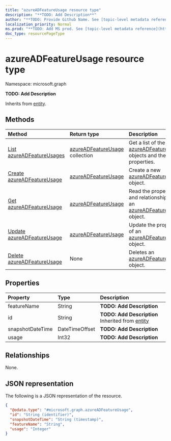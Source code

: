 ```yaml
---
title: "azureADFeatureUsage resource type"
description: "**TODO: Add Description**"
author: "**TODO: Provide Github Name. See [topic-level metadata reference](https://msgo.azurewebsites.net/add/document/guidelines/metadata.html#topic-level-metadata)**"
localization_priority: Normal
ms.prod: "**TODO: Add MS prod. See [topic-level metadata reference](https://msgo.azurewebsites.net/add/document/guidelines/metadata.html#topic-level-metadata)**"
doc_type: resourcePageType
---
```


# azureADFeatureUsage resource type

Namespace: microsoft.graph

**TODO: Add Description**


Inherits from [entity](../resources/entity.md).

## Methods
|Method|Return type|Description|
|:---|:---|:---|
|[List azureADFeatureUsages](../api/azureadfeatureusage-list.md)|[azureADFeatureUsage](../resources/azureadfeatureusage.md) collection|Get a list of the [azureADFeatureUsage](../resources/azureadfeatureusage.md) objects and their properties.|
|[Create azureADFeatureUsage](../api/azureadfeatureusage-create.md)|[azureADFeatureUsage](../resources/azureadfeatureusage.md)|Create a new [azureADFeatureUsage](../resources/azureadfeatureusage.md) object.|
|[Get azureADFeatureUsage](../api/azureadfeatureusage-get.md)|[azureADFeatureUsage](../resources/azureadfeatureusage.md)|Read the properties and relationships of an [azureADFeatureUsage](../resources/azureadfeatureusage.md) object.|
|[Update azureADFeatureUsage](../api/azureadfeatureusage-update.md)|[azureADFeatureUsage](../resources/azureadfeatureusage.md)|Update the properties of an [azureADFeatureUsage](../resources/azureadfeatureusage.md) object.|
|[Delete azureADFeatureUsage](../api/azureadfeatureusage-delete.md)|None|Deletes an [azureADFeatureUsage](../resources/azureadfeatureusage.md) object.|

## Properties
|Property|Type|Description|
|:---|:---|:---|
|featureName|String|**TODO: Add Description**|
|id|String|**TODO: Add Description** Inherited from [entity](../resources/entity.md)|
|snapshotDateTime|DateTimeOffset|**TODO: Add Description**|
|usage|Int32|**TODO: Add Description**|

## Relationships
None.

## JSON representation
The following is a JSON representation of the resource.
<!-- {
  "blockType": "resource",
  "keyProperty": "id",
  "@odata.type": "microsoft.graph.azureADFeatureUsage",
  "baseType": "microsoft.graph.entity",
  "openType": false
}
-->
``` json
{
  "@odata.type": "#microsoft.graph.azureADFeatureUsage",
  "id": "String (identifier)",
  "snapshotDateTime": "String (timestamp)",
  "featureName": "String",
  "usage": "Integer"
}
```

